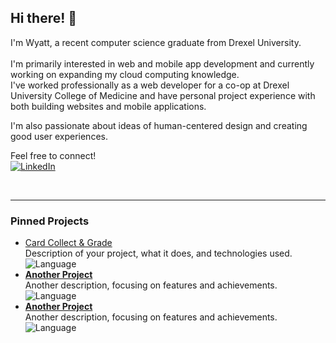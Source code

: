 ## Hi there! 👋

I'm Wyatt, a recent computer science graduate from Drexel University.<br>  
I'm primarily interested in web and mobile app development and currently working on expanding my cloud computing knowledge.<br>
I've worked professionally as a web developer for a co-op at Drexel University College of Medicine and have personal project experience with both building websites and mobile applications.<br>

I'm also passionate about ideas of human-centered design and creating good user experiences.<br>

Feel free to connect!
<br>
[![LinkedIn](https://img.shields.io/badge/LinkedIn-%230077B5.svg?style=flat&logo=linkedin&logoColor=white)](https://www.linkedin.com/in/wyatt-kaiser/)

<br>

---

### Pinned Projects
- [Card Collect & Grade](link-to-project)  
  Description of your project, what it does, and technologies used.  
  ![Language](https://img.shields.io/badge/language-JavaScript-yellow)
- [**Another Project**](link-to-project)  
  Another description, focusing on features and achievements.  
  ![Language](https://img.shields.io/badge/language-TypeScript-blue)
- [**Another Project**](link-to-project)  
  Another description, focusing on features and achievements.  
  ![Language](https://img.shields.io/badge/language-JavaScript-yellow)

